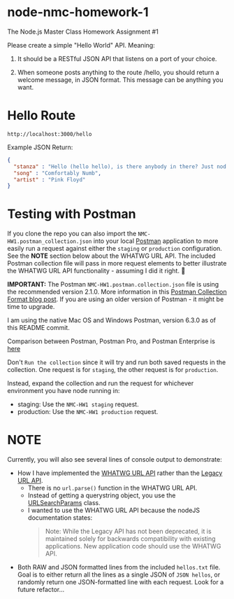 # node-nmc-homework-1
The Node.js Master Class Homework Assignment #1

Please create a simple "Hello World" API. Meaning:

1. It should be a RESTful JSON API that listens on a port of your choice.

2. When someone posts anything to the route /hello, you should return a welcome message, in JSON format. This message can be anything you want.

# Hello Route

```
http://localhost:3000/hello
```

Example JSON Return:

```json
{
  "stanza" : "Hello (hello hello), is there anybody in there? Just nod if you can hear me.",
  "song" : "Comfortably Numb",
  "artist" : "Pink Floyd"
}
```

# Testing with Postman
If you clone the repo you can also import the `NMC-HW1.postman_collection.json` into your local [Postman](https://www.getpostman.com/postman) application to more easily run a request against either the `staging` or `production` configuration. See the __NOTE__ section below about the WHATWG URL API. The included Postman collection file will pass in more request elements to better illustrate the WHATWG URL API functionality - assuming I did it right. 🤨

__IMPORTANT:__ The Postman `NMC-HW1.postman.collection.json` file is using the recommended version 2.1.0. More information in this [Postman Collection Format blog post](http://blog.getpostman.com/2015/06/05/travelogue-of-postman-collection-format-v2/). If you are using an older version of Postman - it might be time to upgrade.

I am using the native Mac OS and Windows Postman, version 6.3.0 as of this README commit.

Comparison between Postman, Postman Pro, and Postman Enterprise is [here](https://www.getpostman.com/pricing)

Don't `Run the collection` since it will try and run both saved requests in the collection. One request is for `staging`, the other request is for `production`.

Instead, expand the collection and run the request for whichever environment you have node running in:
  * staging: Use the `NMC-HW1 staging` request.
  * production: Use the `NMC-HW1 production` request.

# NOTE
Currently, you will also see several lines of console output to demonstrate:
  * How I have implemented the [WHATWG URL API](https://nodejs.org/dist/latest-v8.x/docs/api/url.html#url_the_whatwg_url_api) rather than the [Legacy URL API](https://nodejs.org/dist/latest-v8.x/docs/api/url.html#url_legacy_url_api).
    * There is no `url.parse()` function in the WHATWG URL API.
    * Instead of getting a querystring object, you use the [URLSearchParams](https://nodejs.org/dist/latest-v8.x/docs/api/url.html#url_class_urlsearchparams) class.
    * I wanted to use the WHATWG URL API because the nodeJS documentation states:
      <blockquote>Note: While the Legacy API has not been deprecated, it is maintained solely for backwards compatibility with existing applications. New application code should use the WHATWG API.</blockquote>
  * Both RAW and JSON formatted lines from the included `hellos.txt` file. Goal is to either return all the lines as a single JSON of `JSON hellos`, or randomly return one JSON-formatted line with each request. Look for a future refactor...
